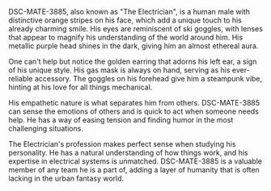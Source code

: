 DSC-MATE-3885, also known as "The Electrician", is a human male with distinctive orange stripes on his face, which add a unique touch to his already charming smile. His eyes are reminiscent of ski goggles, with lenses that appear to magnify his understanding of the world around him. His metallic purple head shines in the dark, giving him an almost ethereal aura. 

One can't help but notice the golden earring that adorns his left ear, a sign of his unique style. His gas mask is always on hand, serving as his ever-reliable accessory. The goggles on his forehead give him a steampunk vibe, hinting at his love for all things mechanical. 

His empathetic nature is what separates him from others. DSC-MATE-3885 can sense the emotions of others and is quick to act when someone needs help. He has a way of easing tension and finding humor in the most challenging situations. 

The Electrician's profession makes perfect sense when studying his personality. He has a natural understanding of how things work, and his expertise in electrical systems is unmatched. DSC-MATE-3885 is a valuable member of any team he is a part of, adding a layer of humanity that is often lacking in the urban fantasy world.